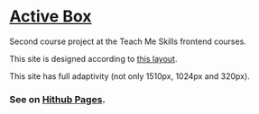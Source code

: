 # [Active Box](https://tarhunchikkk.github.io/active-box/dist/index.html)

Second course project at the Teach Me Skills frontend courses.

This site is designed according to <a href="https://www.figma.com/file/D3hs2PC8uClFPe6iTTNXat/TMS_front?type=design&node-id=1-2&mode=design&t=p8cWr2cjoxohi7LT-0">this layout</a>.

This site has full adaptivity (not only 1510px, 1024px and 320px).



<h3>
    See on <a href="https://tarhunchikkk.github.io/active-box/dist/index.html">Hithub Pages</a>.
</h3>